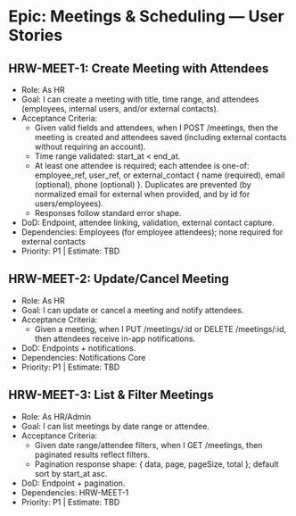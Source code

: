 # Epic: Meetings & Scheduling — User Stories

## HRW-MEET-1: Create Meeting with Attendees
- Role: As HR
- Goal: I can create a meeting with title, time range, and attendees (employees, internal users, and/or external contacts).
- Acceptance Criteria:
  - Given valid fields and attendees, when I POST /meetings, then the meeting is created and attendees saved (including external contacts without requiring an account).
  - Time range validated: start_at < end_at.
  - At least one attendee is required; each attendee is one-of: employee_ref, user_ref, or external_contact { name (required), email (optional), phone (optional) }. Duplicates are prevented (by normalized email for external when provided, and by id for users/employees).
  - Responses follow standard error shape.
- DoD: Endpoint, attendee linking, validation, external contact capture.
- Dependencies: Employees (for employee attendees); none required for external contacts
- Priority: P1 | Estimate: TBD

## HRW-MEET-2: Update/Cancel Meeting
- Role: As HR
- Goal: I can update or cancel a meeting and notify attendees.
- Acceptance Criteria:
  - Given a meeting, when I PUT /meetings/:id or DELETE /meetings/:id, then attendees receive in-app notifications.
- DoD: Endpoints + notifications.
- Dependencies: Notifications Core
- Priority: P1 | Estimate: TBD

## HRW-MEET-3: List & Filter Meetings
- Role: As HR/Admin
- Goal: I can list meetings by date range or attendee.
- Acceptance Criteria:
  - Given date range/attendee filters, when I GET /meetings, then paginated results reflect filters.
  - Pagination response shape: { data, page, pageSize, total }; default sort by start_at asc.
- DoD: Endpoint + pagination.
- Dependencies: HRW-MEET-1
- Priority: P1 | Estimate: TBD
